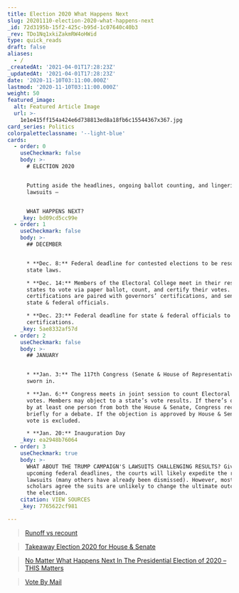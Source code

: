 ```yaml
---
title: Election 2020 What Happens Next
slug: 20201110-election-2020-what-happens-next
_id: 72d3195b-15f2-425c-b95d-1c07640c40b3
_rev: TDo1Nq1xkiZakmRW4oHWid
type: quick_reads
draft: false
aliases:
  - /
_createdAt: '2021-04-01T17:28:23Z'
_updatedAt: '2021-04-01T17:28:23Z'
date: '2020-11-10T03:11:00.000Z'
lastmod: '2020-11-10T03:11:00.000Z'
weight: 50
featured_image:
  alt: Featured Article Image
  url: >-
    1e1e415ff154a424e6d738813ed8a18fb6c15544367x367.jpg
card_series: Politics
colorpaletteclassname: '--light-blue'
cards:
  - order: 0
    useCheckmark: false
    body: >-
      # ELECTION 2020


      Putting aside the headlines, ongoing ballot counting, and lingering
      lawsuits —


      WHAT HAPPENS NEXT?
    _key: bd09cd5cc99e
  - order: 1
    useCheckmark: false
    body: >-
      ## DECEMBER


      * **Dec. 8:** Federal deadline for contested elections to be resolved via
      state laws.

      * **Dec. 14:** Members of the Electoral College meet in their respective
      states to vote via paper ballot, count, and certify their votes. Those
      certifications are paired with governors’ certifications, and sent to
      state & federal officials.

      * **Dec. 23:** Federal deadline for state & federal officials to receive
      certifications.
    _key: 5ae8332af57d
  - order: 2
    useCheckmark: false
    body: >-
      ## JANUARY


      * **Jan. 3:** The 117th Congress (Senate & House of Representatives) is
      sworn in.

      * **Jan. 6:** Congress meets in joint session to count Electoral College
      votes. Members may object to a state’s vote results. If there’s objection
      by at least one person from both the House & Senate, Congress recesses
      briefly for a debate. If the objection is approved by House & Senate, that
      vote is excluded.

      * **Jan. 20:** Inauguration Day
    _key: ea2948b76064
  - order: 3
    useCheckmark: true
    body: >-
      WHAT ABOUT THE TRUMP CAMPAIGN'S LAWSUITS CHALLENGING RESULTS? Given the
      upcoming federal deadlines, the courts will likely expedite the remaining
      lawsuits (many others have already been dismissed). However, most legal
      scholars agree the suits are unlikely to change the ultimate outcome of
      the election.
    citation: VIEW SOURCES
    _key: 7765622cf981

---
```

> [Runoff vs recount](https://www.smarthernews.com/runoff-vs-recount/)





> [Takeaway Election 2020 for House & Senate](https://www.smarthernews.com/takeaway-election-2020-for-house-senate/)





> [No Matter What Happens Next In The Presidential Election of 2020 – THIS Matters](https://www.smarthernews.com/article/no-matter-what-happens-next-in-the-presidential-election-of-2020-this-matters/)





> [Vote By Mail](https://www.smarthernews.com/election-2020-vote-by-mail/)